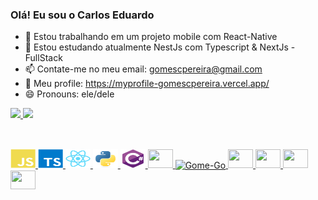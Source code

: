 
### Olá! Eu sou o Carlos Eduardo

- 🔭 Estou trabalhando em  um projeto mobile com React-Native
-  🌱 Estou estudando atualmente NestJs com Typescript & NextJs - FullStack
- 📫 Contate-me no meu email: gomescpereira@gmail.com
- 👋 Meu profile: https://myprofile-gomescpereira.vercel.app/
- 😄 Pronouns: ele/dele

 <div>
    <a href="https://myprofile-gomescpereira.vercel.app/">
    <img height="180em" src="https://github-readme-stats.vercel.app/api?username=gomesconsultor&show_icons=true&theme=dracula&include_all_commits=true&count_private=true"/>
    <img height="180em" src="https://github-readme-stats.vercel.app/api/top-langs/?username=gomesconsultor&layout=compact&langs_count=16&theme=dracula"/>
  </div>

  ##   
 
  <div style="display: inline_block"><br>
  <img align="center alt="Gomes-Js" height="30" width="40" src="https://raw.githubusercontent.com/devicons/devicon/master/icons/javascript/javascript-plain.svg">
  <img align="center alt="Gomes-Ts" height="30" width="40" src="https://raw.githubusercontent.com/devicons/devicon/master/icons/typescript/typescript-plain.svg">
  <img align="center alt="Gomes-React" height="30" width="40" src="https://raw.githubusercontent.com/devicons/devicon/master/icons/react/react-original.svg">
  <img align="center alt="Gomes-Python" height="30" width="40" src="https://raw.githubusercontent.com/devicons/devicon/master/icons/python/python-original.svg">
  <img align="center alt="Gomes-Csharp" height="30" width="40" src="https://raw.githubusercontent.com/devicons/devicon/master/icons/csharp/csharp-original.svg">
  <img align="center alt="Gomes-DotnetCore" height="30" width="40"src="https://cdn.jsdelivr.net/gh/devicons/devicon/icons/dotnetcore/dotnetcore-original.svg" />
  <img align="center"alt="Gome-Go" height="30" width="40" src="https://cdn.jsdelivr.net/gh/devicons/devicon/icons/go/go-original.svg" />
  <img align="center alt="Gomes-NestJs" height="30" width="40" src="https://cdn.jsdelivr.net/gh/devicons/devicon/icons/nestjs/nestjs-plain.svg" />
  <img align="center alt="Gomes-Kubernetes" height="30" width="40" src="https://cdn.jsdelivr.net/gh/devicons/devicon/icons/kubernetes/kubernetes-plain-wordmark.svg" />
  <img align="center alt="Gomes-Kubernetes" height="30" width="40" src="https://cdn.jsdelivr.net/gh/devicons/devicon/icons/docker/docker-original.svg" />
  <img  align="center alt="Gomes-NestJs" height="30" width="40" src="https://cdn.jsdelivr.net/gh/devicons/devicon/icons/android/android-original.svg" />
          
          
                           
          
 </div>

 <div>
